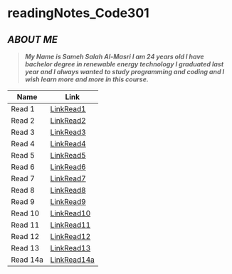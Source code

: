 # readingNotes_Code301
## ***ABOUT ME***
> ***My Name is Sameh Salah Al-Masri I am 24 years old I have bachelor degree in renewable energy technology I graduated last year and I always wanted to study programming and coding and I wish learn more and more in this course.***

Name | Link
------------ | -------------
Read 1 | [LinkRead1](https://samehmasri.github.io/readingNotes_Code301/read1)
Read 2 | [LinkRead2](https://samehmasri.github.io/readingNotes_Code301/read2)
Read 3 | [LinkRead3](https://samehmasri.github.io/readingNotes_Code301/read3)
Read 4 | [LinkRead4](https://samehmasri.github.io/readingNotes_Code301/read4)
Read 5 | [LinkRead5](https://samehmasri.github.io/readingNotes_Code301/read5)
Read 6 | [LinkRead6](https://samehmasri.github.io/readingNotes_Code301/read6)
Read 7 | [LinkRead7](https://samehmasri.github.io/readingNotes_Code301/read7)
Read 8 | [LinkRead8](https://samehmasri.github.io/readingNotes_Code301/read8)
Read 9 | [LinkRead9](https://samehmasri.github.io/readingNotes_Code301/read9)
Read 10 | [LinkRead10](https://samehmasri.github.io/readingNotes_Code301/read10)
Read 11 | [LinkRead11](https://samehmasri.github.io/readingNotes_Code301/read11)
Read 12 | [LinkRead12](https://samehmasri.github.io/readingNotes_Code301/read12)
Read 13 | [LinkRead13](https://samehmasri.github.io/readingNotes_Code301/read13)
Read 14a | [LinkRead14a](https://samehmasri.github.io/readingNotes_Code301/read14a)